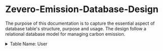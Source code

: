 # Zevero-Emission-Database-Design

The purpose of this documentation is to capture the essential aspect of database table's structure, purpose and usage. The design follow a relational database model for managing carbon emission.

<details>
<summary>
    Table Name: User 
</summary>

User table contains all the information about the user accounts. The purpose of this table is store user information which can be used for login, retreiving sensitive user data.

## Fields

| Field Name | Data Type | Description                                                             | Constraints                               |
| ---------- | --------- | ----------------------------------------------------------------------- | ----------------------------------------- |
| Id         | Int       | Unique Identifier for each User                                         | Not Null, Unique, Auto Increment, Primary |
| Username   | Varchar   | User's username                                                         | Not Null, Unique                          |
| Password   | Varchar   | User's password                                                         | Not Null                                  |
| Last_login | datetime  | Timestamp indicating the user was last logged in.                       |                                           |
| First_name | Varchar   | User's first name                                                       | Not Null                                  |
| Last_name  | Varchar   | User's last name                                                        | Not Null                                  |
| Email      | Varchar   | User's registered email                                                 | Not Null, Unique                          |
| is_active  | Boolean   | Bool value, True indicates whether the account is active and vice versa | Not Null                                  |
| Created_at | Varchar   | Timestamp indicating the account creation                               | Not Null                                  |
| Addresss   | Varchar   | Physical address of the user                                            | Not Null                                  |

## Primary Key:

- ID: Unique identifier of each user.

## Indexes:

- Primary: ID - Unique identifier of each user.
- username: Username - Unique username of each user.

## Relationships:

**User** table has one-to-many relationship with **Emission** table.

## Sample Data:

| Id  | Username  | Password                  | Last_login                 | First_name | Last_name | Email                    | is_active | Created_at                 | Address    |
| --- | --------- | ------------------------- | -------------------------- | ---------- | --------- | ------------------------ | --------- | -------------------------- | ---------- |
| 1   | Hello1234 | pbkdf2_sha256$320000$hasd | 2023-02-19 06:45:50.492456 | Hello      | World     | helloworld12@example.com | 1         | 2022-06-15 06:18:40.721434 | london, UK |

## Additional Notes:

By default, password are hashed with PBKDF2 algorithm with a SHA256 hash

</details>
